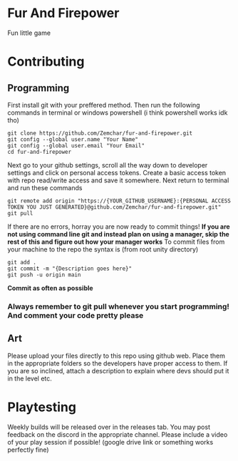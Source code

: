 # Fur And Firepower
Fun little game
# Contributing
## Programming
First install git with your preffered method. Then run the following commands in terminal or windows powershell (i think powershell works idk tho)
```
git clone https://github.com/Zemchar/fur-and-firepower.git
git config --global user.name "Your Name"
git config --global user.email "Your Email"
cd fur-and-firepower
```
Next go to your github settings, scroll all the way down to developer settings and click on personal access tokens.
Create a basic access token with repo read/write access and save it somewhere.
Next return to terminal and run these commands
```
git remote add origin "https://{YOUR_GITHUB_USERNAME}:{PERSONAL ACCESS TOKEN YOU JUST GENERATED}@github.com/Zemchar/fur-and-firepower.git"
git pull
```
If there are no errors, horray you are now ready to commit things!
**If you are not using command line git and instead plan on using a manager, skip the rest of this and figure out how your manager works**
To commit files from your machine to the repo the syntax is (from root unity directory)
```
git add .
git commit -m "{Description goes here}"
git push -u origin main
```
**Commit as often as possible**

### Always remember to git pull whenever you start programming! And comment your code pretty please

## Art
Please upload your files directly to this repo using github web. Place them in the appropriate folders so the developers have proper access to them.
If you are so inclined, attach a description to explain where devs should put it in the level etc. 
# Playtesting
Weekly builds will be released over in the releases tab. You may post feedback on the discord in the appropriate channel. Please include a video of your play session if possible! (google drive link or something works perfectly fine)
